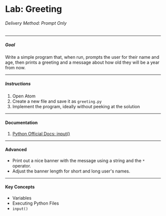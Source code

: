 # Lab: Greeting

###### Delivery Method: Prompt Only

------------------------------

##### Goal

Write a simple program that, when run, prompts the user for their name and age, then prints a greeting and a message about how old they will be a year from now.

---------------------------------------------------------

##### Instructions

1. Open Atom
1. Create a new file and save it as `greeting.py`
1. Implement the program, ideally without peeking at the solution

------------------

#### Documentation

1. [Python Official Docs: input()](https://docs.python.org/3.6/library/functions.html#input)

-----------------

#### Advanced

* Print out a nice banner with the message using a string and the `*` operator.
* Adjust the banner length for short and long user's names.


------------------

#### Key Concepts

- Variables
- Executing Python Files
- `input()`

